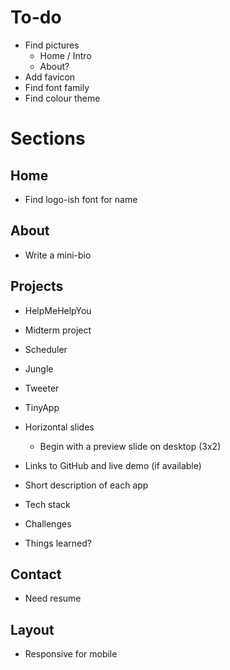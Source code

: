 # To-do

- Find pictures
  - Home / Intro
  - About?
- Add favicon
- Find font family
- Find colour theme

# Sections

## Home

- Find logo-ish font for name

## About

- Write a mini-bio

## Projects

- HelpMeHelpYou
- Midterm project
- Scheduler
- Jungle
- Tweeter
- TinyApp

- Horizontal slides
  - Begin with a preview slide on desktop (3x2)
- Links to GitHub and live demo (if available)
- Short description of each app
- Tech stack
- Challenges
- Things learned?

## Contact

- Need resume

## Layout

- Responsive for mobile
